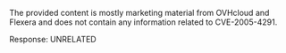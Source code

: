 The provided content is mostly marketing material from OVHcloud and Flexera and does not contain any information related to CVE-2005-4291.

Response: UNRELATED